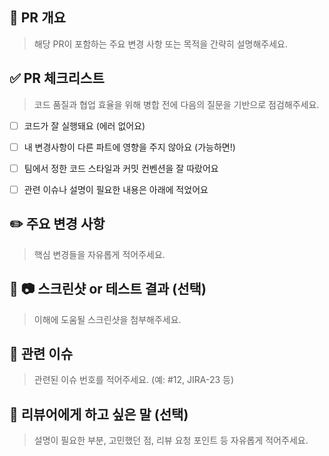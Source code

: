 ## 📌 PR 개요
> 해당 PR이 포함하는 주요 변경 사항 또는 목적을 간략히 설명해주세요.
<!--
예) 크롤링 리뷰 파트 예외 처리 추가 / DAG에 슬랙 알림 기능 연결 
-->



## ✅ PR 체크리스트
> 코드 품질과 협업 효율을 위해 병합 전에 다음의 질문을 기반으로 점검해주세요.
- [ ] 코드가 잘 실행돼요 (에러 없어요)
- [ ] 내 변경사항이 다른 파트에 영향을 주지 않아요 (가능하면!)
- [ ] 팀에서 정한 코드 스타일과 커밋 컨벤션을 잘 따랐어요
- [ ] 관련 이슈나 설명이 필요한 내용은 아래에 적었어요



## ✏️ 주요 변경 사항
> 핵심 변경들을 자유롭게 적어주세요.
<!--
- 예: 리뷰가 없는 경우도 리스트에 나오도록 수정했어요
-->



## 🧪 📷 스크린샷 or 테스트 결과 (선택)
> 이해에 도움될 스크린샷을 첨부해주세요.



## 📎 관련 이슈
> 관련된 이슈 번호를 적어주세요. (예: #12, JIRA-23 등)



## 💬 리뷰어에게 하고 싶은 말 (선택)
> 설명이 필요한 부분, 고민했던 점, 리뷰 요청 포인트 등 자유롭게 적어주세요.